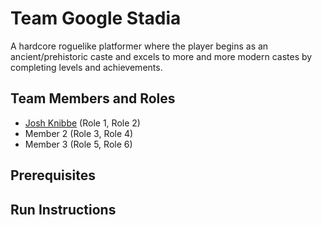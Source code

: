 # Team Google Stadia

A hardcore roguelike platformer where the player begins as an ancient/prehistoric caste and excels to more and more modern castes by completing levels and achievements.


## Team Members and Roles

* [Josh Knibbe](https://github.com/jkknibbe99/CIS350-HW2-Knibbe) (Role 1, Role 2)
* Member 2 (Role 3, Role 4)
* Member 3 (Role 5, Role 6)

## Prerequisites

## Run Instructions
